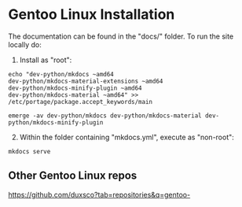 # Gentoo Linux Installation

The documentation can be found in the "docs/" folder. To run the site locally do:

1. Install as "root":

```shell
echo "dev-python/mkdocs ~amd64
dev-python/mkdocs-material-extensions ~amd64
dev-python/mkdocs-minify-plugin ~amd64
dev-python/mkdocs-material ~amd64" >> /etc/portage/package.accept_keywords/main

emerge -av dev-python/mkdocs dev-python/mkdocs-material dev-python/mkdocs-minify-plugin
```

2. Within the folder containing "mkdocs.yml", execute as "non-root":

```shell
mkdocs serve
```

## Other Gentoo Linux repos

https://github.com/duxsco?tab=repositories&q=gentoo-
